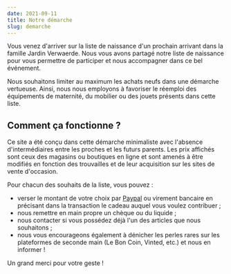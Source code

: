 ```yaml
---
date: 2021-09-11
title: Notre démarche
slug: demarche
---
```


Vous venez d'arriver sur la liste de naissance d'un prochain arrivant dans
la famille Jardin Verwaerde. Nous vous avons partagé notre liste de naissance
pour vous permettre de participer et nous accompagner dans ce bel événement.

Nous souhaitons limiter au maximum les achats neufs dans une démarche vertueuse.
Ainsi, nous nous employons à favoriser le réemploi des équipements de maternité,
du mobilier ou des jouets présents dans cette liste.

## Comment ça fonctionne ?

Ce site a été conçu dans cette démarche minimaliste avec l'absence d'intermédiaires
entre les proches et les futurs parents. Les prix affichés sont ceux des magasins
ou boutiques en ligne et sont amenés à être modifiés en fonction des trouvailles
et de leur acquisition sur les sites de vente d'occasion.

Pour chacun des souhaits de la liste, vous pouvez :

* verser le montant de votre choix par [Paypal] ou virement bancaire en précisant
  dans la transaction le cadeau auquel vous voulez contribuer ;
* nous remettre en main propre un chèque ou du liquide ;
* nous contacter si vous possédez déjà l'un des articles que nous souhaitons ;
* nous vous encourageons également à dénicher les perles rares sur les plateformes
  de seconde main (Le Bon Coin, Vinted, etc.) et nous en informer !

[Paypal]: https://www.paypal.com/paypalme/florentmarinejardin?locale.x=fr_FR

Un grand merci pour votre geste !